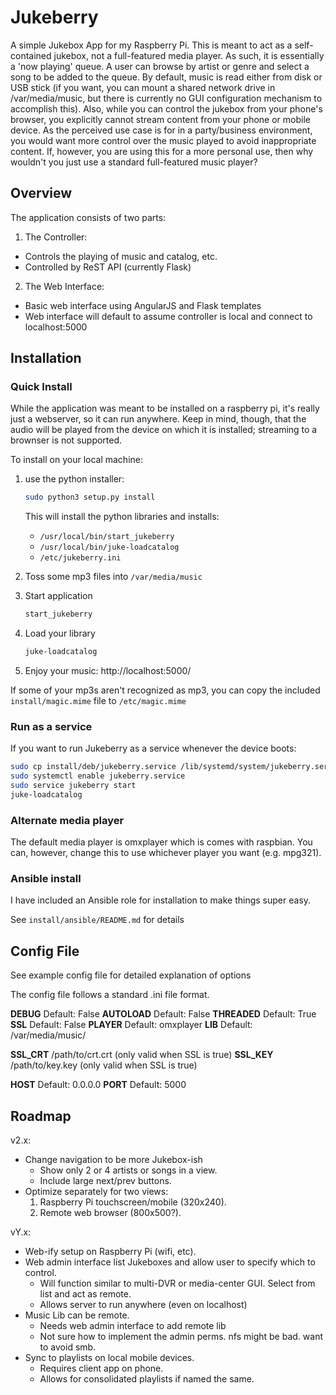 Jukeberry
=========

A simple Jukebox App for my Raspberry Pi. This is meant to act as a self-contained jukebox, not a full-featured media player. As such, it is essentially a 'now playing' queue. A user can browse by artist or genre and select a song to be added to the queue. By default, music is read either from disk or USB stick (if you want, you can mount a shared network drive in /var/media/music, but there is currently no GUI configuration mechanism to accomplish this). Also, while you can control the jukebox from your phone's browser, you explicitly cannot stream content from your phone or mobile device. As the perceived use case is for in a party/business environment, you would want more control over the music played to avoid inappropriate content. If, however, you are using this for a more personal use, then why wouldn't you just use a standard full-featured music player?

## Overview
The application consists of two parts:  

1. The Controller:
  * Controls the playing of music and catalog, etc.
  * Controlled by ReST API (currently Flask)

2. The Web Interface:
  * Basic web interface using AngularJS and Flask templates
  * Web interface will default to assume controller is local and connect to localhost:5000

## Installation

### Quick Install

While the application was meant to be installed on a raspberry pi, it's really just a webserver, so it can run anywhere.
Keep in mind, though, that the audio will be played from the device on which it is installed; streaming to a brownser
is not supported.

To install on your local machine:
1. use the python installer:
   ```bash
   sudo python3 setup.py install
   ```

   This will install the python libraries and installs:
   - `/usr/local/bin/start_jukeberry`
   - `/usr/local/bin/juke-loadcatalog`
   - `/etc/jukeberry.ini`

2. Toss some mp3 files into `/var/media/music`
3. Start application
   ```bash
   start_jukeberry
   ```
4. Load your library
   ```bash
   juke-loadcatalog
   ```
5. Enjoy your music:
   http://localhost:5000/

If some of your mp3s aren't recognized as mp3, you can copy the included `install/magic.mime` file
to `/etc/magic.mime`

### Run as a service

If you want to run Jukeberry as a service whenever the device boots:
```bash
sudo cp install/deb/jukeberry.service /lib/systemd/system/jukeberry.service
sudo systemctl enable jukeberry.service
sudo service jukeberry start
juke-loadcatalog
```

### Alternate media player
The default media player is omxplayer which is comes with raspbian. You can, however, change this to use
whichever player you want (e.g. mpg321).

### Ansible install
I have included an Ansible role for installation to make things super easy.

See `install/ansible/README.md` for details

## Config File
See example config file for detailed explanation of options

The config file follows a standard .ini file format.

**DEBUG** Default: False
**AUTOLOAD** Default: False
**THREADED** Default: True
**SSL** Default: False
**PLAYER** Default: omxplayer
**LIB** Default: /var/media/music/

**SSL_CRT** /path/to/crt.crt (only valid when SSL is true)
**SSL_KEY** /path/to/key.key (only valid when SSL is true)

**HOST** Default: 0.0.0.0
**PORT** Default: 5000

Roadmap
----

v2.x:
* Change navigation to be more Jukebox-ish
  * Show only 2 or 4 artists or songs in a view.
  * Include large next/prev buttons.
* Optimize separately for two views:
  1. Raspberry Pi touchscreen/mobile (320x240).
  2. Remote web browser (800x500?).

vY.x:
* Web-ify setup on Raspberry Pi (wifi, etc).
* Web admin interface list Jukeboxes and allow user to specify which to control.
  * Will function similar to multi-DVR or media-center GUI.  Select from list and act as remote.
  * Allows server to run anywhere (even on localhost)
* Music Lib can be remote.
  * Needs web admin interface to add remote lib
  * Not sure how to implement the admin perms.  nfs might be bad.  want to avoid smb.
* Sync to playlists on local mobile devices.
  * Requires client app on phone.
  * Allows for consolidated playlists if named the same.

